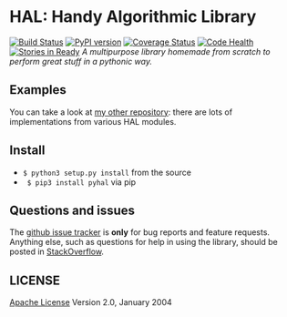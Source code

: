 # HAL: Handy Algorithmic Library
[![Build Status](https://travis-ci.org/sirfoga/hal.svg?branch=master)](https://travis-ci.org/sirfoga/hal) [![PyPI version](https://badge.fury.io/py/pyhal.svg)](https://badge.fury.io/py/pyhal) [![Coverage Status](https://coveralls.io/repos/github/sirfoga/hal/badge.svg?branch=master)](https://coveralls.io/github/sirfoga/hal?branch=master) [![Code Health](https://landscape.io/github/sirfoga/hal/master/landscape.svg?style=flat)](https://landscape.io/github/sirfoga/hal/master) [![Stories in Ready](https://badge.waffle.io/sirfoga/hal.svg?label=ready&title=Ready)](http://waffle.io/sirfoga/hal)
*A multipurpose library homemade from scratch to perform great stuff in a pythonic way.*

## Examples
You can take a look at [my other repository](https://github.com/sirfoga): there are lots of implementations from various HAL modules.

## Install
* ``` $ python3 setup.py install ``` from the source
* ``` $ pip3 install pyhal``` via pip

## Questions and issues
The [github issue tracker](https://github.com/sirfoga/hal/issues) is **only** for bug reports and feature requests. Anything else, such as questions for help in using the library, should be posted in [StackOverflow](http://stackoverflow.com/questions/tagged/hal).

## LICENSE
[Apache License](http://www.apache.org/licenses/LICENSE-2.0) Version 2.0, January 2004


